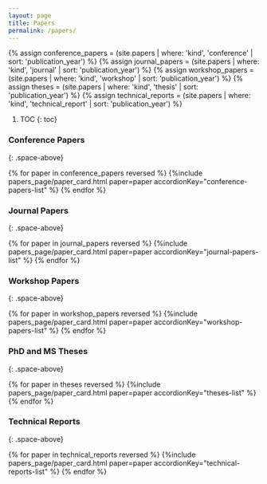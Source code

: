 ```yaml
---
layout: page
title: Papers
permalink: /papers/
---
```


{% assign conference_papers = (site.papers | where: 'kind', 'conference'       | sort: 'publication_year') %}
{% assign journal_papers =    (site.papers | where: 'kind', 'journal'          | sort: 'publication_year') %}
{% assign workshop_papers =   (site.papers | where: 'kind', 'workshop'         | sort: 'publication_year') %}
{% assign theses =            (site.papers | where: 'kind', 'thesis'           | sort: 'publication_year') %}
{% assign technical_reports = (site.papers | where: 'kind', 'technical_report' | sort: 'publication_year') %}

1. TOC
{: toc}

### Conference Papers
{: .space-above}
<div id="conference-papers-list" role="tablist" aria-multiselectable="true">
    {% for paper in conference_papers reversed %}
      {%include papers_page/paper_card.html paper=paper accordionKey="conference-papers-list" %}
    {% endfor %}
</div>

### Journal Papers
{: .space-above}
<div id="journal-papers-list" role="tablist" aria-multiselectable="true">
  {% for paper in journal_papers reversed %}
    {%include papers_page/paper_card.html paper=paper accordionKey="journal-papers-list" %}
  {% endfor %}
</div>

### Workshop Papers
{: .space-above}
<div id="workshop-papers-list" role="tablist" aria-multiselectable="true">
  {% for paper in workshop_papers reversed %}
    {%include papers_page/paper_card.html paper=paper accordionKey="workshop-papers-list" %}
  {% endfor %}
</div>

### PhD and MS Theses
{: .space-above}
<div id="theses-list" role="tablist" aria-multiselectable="true">
  {% for paper in theses reversed %}
    {%include papers_page/paper_card.html paper=paper accordionKey="theses-list" %}
  {% endfor %}
</div>

### Technical Reports
{: .space-above}
<div id="technical-reports-list" role="tablist" aria-multiselectable="true">
  {% for paper in technical_reports reversed %}
    {%include papers_page/paper_card.html paper=paper accordionKey="technical-reports-list" %}
  {% endfor %}
</div>
